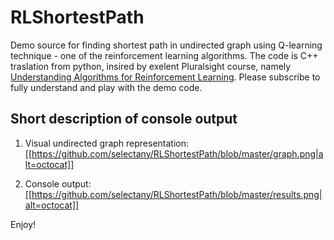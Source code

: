 # RLShortestPath
Demo source for finding shortest path in undirected graph using Q-learning technique - one of the reinforcement learning algorithms.
The code is C++ traslation from python, insired by exelent Pluralsight course, namely [Understanding Algorithms for Reinforcement Learning](https://app.pluralsight.com/library/courses/understanding-algorithms-reinforcement-learning/description). Please subscribe to fully understand and play with the demo code.

## Short description of console output
1. Visual undirected graph representation:
[[https://github.com/selectany/RLShortestPath/blob/master/graph.png|alt=octocat]]

2. Console output:
[[https://github.com/selectany/RLShortestPath/blob/master/results.png|alt=octocat]]

Enjoy!
